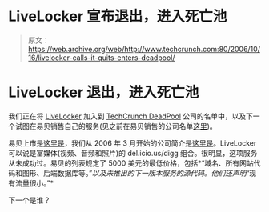 # LiveLocker 宣布退出，进入死亡池

> 原文：<https://web.archive.org/web/http://www.techcrunch.com:80/2006/10/16/livelocker-calls-it-quits-enters-deadpool/>

# LiveLocker 退出，进入死亡池

我们正在将 [LiveLocker](https://web.archive.org/web/20220119085806/http://www.livelocker.com/) 加入到 [TechCrunch DeadPool](https://web.archive.org/web/20220119085806/http://www.beta.techcrunch.com/tag/deadpool) 公司的名单中，以及下一个试图在易贝销售自己的服务(见之前在易贝销售的公司名单[这里](https://web.archive.org/web/20220119085806/http://www.beta.techcrunch.com/2006/09/21/exclusive-zookoda-auction/))。

易贝上市是[这里是](https://web.archive.org/web/20220119085806/http://cgi.ebay.com/ws/eBayISAPI.dll?ViewItem&ih=016&item=260042030203&rd=1&sspagename=STRK%3AMESE%3AIT&rd=1)，我们从 2006 年 3 月开始的公司简介是[这里是](https://web.archive.org/web/20220119085806/http://www.beta.techcrunch.com/2006/03/11/livelocker-social-bookmarks-and-ratings-for-rich-media/)。LiveLocker 可以说是富媒体(视频、音频和照片)的 del.icio.us/digg 组合。很明显，这项服务从未成功过。易贝的列表规定了 5000 美元的最低价格，包括*“域名、所有网站代码和图形、后端数据库等。”*以及未推出的下一版本服务的源代码。他们还声明*“现有流量很小。”*

下一个是谁？